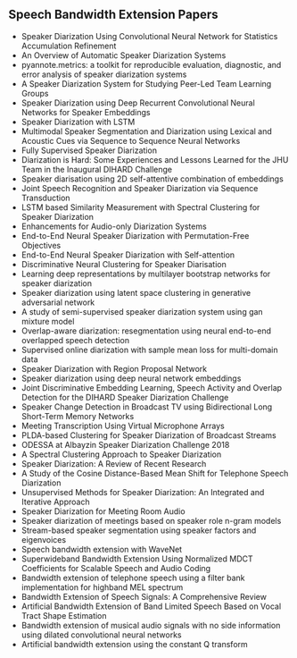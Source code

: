 <h2>Speech Bandwidth Extension Papers </h2>



<ul>

                             

 <li><a target="_blank" href="https://github.com/manjunath5496/Speech-Bandwidth-Extension-Papers/blob/master/sv(1).pdf" style="text-decoration:none;">Speaker Diarization Using Convolutional Neural Network for Statistics Accumulation Refinement</a></li>

 <li><a target="_blank" href="https://github.com/manjunath5496/Speech-Bandwidth-Extension-Papers/blob/master/sv(2).pdf" style="text-decoration:none;">An Overview of Automatic Speaker Diarization Systems</a></li>

<li><a target="_blank" href="https://github.com/manjunath5496/Speech-Bandwidth-Extension-Papers/blob/master/sv(3).pdf" style="text-decoration:none;">pyannote.metrics: a toolkit for reproducible evaluation, diagnostic, and error analysis of speaker diarization systems</a></li>
 <li><a target="_blank" href="https://github.com/manjunath5496/Speech-Bandwidth-Extension-Papers/blob/master/sv(4).pdf" style="text-decoration:none;">A Speaker Diarization System for Studying Peer-Led Team Learning Groups</a></li>                              
<li><a target="_blank" href="https://github.com/manjunath5496/Speech-Bandwidth-Extension-Papers/blob/master/sv(5).pdf" style="text-decoration:none;">Speaker Diarization using Deep Recurrent Convolutional Neural Networks for Speaker Embeddings</a></li>
<li><a target="_blank" href="https://github.com/manjunath5496/Speech-Bandwidth-Extension-Papers/blob/master/sv(6).pdf" style="text-decoration:none;">Speaker Diarization with LSTM</a></li>
 <li><a target="_blank" href="https://github.com/manjunath5496/Speech-Bandwidth-Extension-Papers/blob/master/sv(7).pdf" style="text-decoration:none;">Multimodal Speaker Segmentation and Diarization using Lexical and Acoustic Cues via Sequence to Sequence Neural Networks</a></li>

 <li><a target="_blank" href="https://github.com/manjunath5496/Speech-Bandwidth-Extension-Papers/blob/master/sv(8).pdf" style="text-decoration:none;"> Fully Supervised Speaker Diarization </a></li>
   <li><a target="_blank" href="https://github.com/manjunath5496/Speech-Bandwidth-Extension-Papers/blob/master/sv(9).pdf" style="text-decoration:none;">Diarization is Hard: Some Experiences and Lessons Learned for the JHU Team in the Inaugural DIHARD Challenge</a></li>
  
   
 <li><a target="_blank" href="https://github.com/manjunath5496/Speech-Bandwidth-Extension-Papers/blob/master/sv(10).pdf" style="text-decoration:none;">Speaker diarisation using 2D self-attentive combination of embeddings </a></li>                              
<li><a target="_blank" href="https://github.com/manjunath5496/Speech-Bandwidth-Extension-Papers/blob/master/sv(11).pdf" style="text-decoration:none;">Joint Speech Recognition and Speaker Diarization via Sequence Transduction</a></li>
<li><a target="_blank" href="https://github.com/manjunath5496/Speech-Bandwidth-Extension-Papers/blob/master/sv(12).pdf" style="text-decoration:none;">LSTM based Similarity Measurement with Spectral Clustering for Speaker Diarization</a></li>
<li><a target="_blank" href="https://github.com/manjunath5496/Speech-Bandwidth-Extension-Papers/blob/master/sv(13).pdf" style="text-decoration:none;">
Enhancements for Audio-only Diarization Systems</a></li>

<li><a target="_blank" href="https://github.com/manjunath5496/Speech-Bandwidth-Extension-Papers/blob/master/sv(14).pdf" style="text-decoration:none;">End-to-End Neural Speaker Diarization with Permutation-Free Objectives</a></li>
                              
<li><a target="_blank" href="https://github.com/manjunath5496/Speech-Bandwidth-Extension-Papers/blob/master/sv(15).pdf" style="text-decoration:none;">End-to-End Neural Speaker Diarization with Self-attention</a></li>

<li><a target="_blank" href="https://github.com/manjunath5496/Speech-Bandwidth-Extension-Papers/blob/master/sv(16).pdf" style="text-decoration:none;">Discriminative Neural Clustering for Speaker Diarisation</a></li>

  <li><a target="_blank" href="https://github.com/manjunath5496/Speech-Bandwidth-Extension-Papers/blob/master/sv(17).pdf" style="text-decoration:none;">Learning deep representations by multilayer bootstrap networks for speaker diarization</a></li>   
  
<li><a target="_blank" href="https://github.com/manjunath5496/Speech-Bandwidth-Extension-Papers/blob/master/sv(18).pdf" style="text-decoration:none;">Speaker diarization using latent space clustering in generative adversarial network</a></li> 

  
<li><a target="_blank" href="https://github.com/manjunath5496/Speech-Bandwidth-Extension-Papers/blob/master/sv(19).pdf" style="text-decoration:none;">A study of semi-supervised speaker diarization system using gan mixture model</a></li> 

<li><a target="_blank" href="https://github.com/manjunath5496/Speech-Bandwidth-Extension-Papers/blob/master/sv(20).pdf" style="text-decoration:none;">Overlap-aware diarization: resegmentation using neural end-to-end overlapped speech detection</a></li>

<li><a target="_blank" href="https://github.com/manjunath5496/Speech-Bandwidth-Extension-Papers/blob/master/sv(21).pdf" style="text-decoration:none;">Supervised online diarization with sample mean loss for multi-domain data</a></li>
<li><a target="_blank" href="https://github.com/manjunath5496/Speech-Bandwidth-Extension-Papers/blob/master/sv(22).pdf" style="text-decoration:none;">Speaker Diarization with Region Proposal Network</a></li> 
 <li><a target="_blank" href="https://github.com/manjunath5496/Speech-Bandwidth-Extension-Papers/blob/master/sv(23).pdf" style="text-decoration:none;">Speaker diarization using deep neural network embeddings</a></li> 
 

   <li><a target="_blank" href="https://github.com/manjunath5496/Speech-Bandwidth-Extension-Papers/blob/master/sv(24).pdf" style="text-decoration:none;">Joint Discriminative Embedding Learning, Speech Activity and Overlap Detection for the DIHARD Speaker Diarization Challenge</a></li>
 
   <li><a target="_blank" href="https://github.com/manjunath5496/Speech-Bandwidth-Extension-Papers/blob/master/sv(25).pdf" style="text-decoration:none;">Speaker Change Detection in Broadcast TV using Bidirectional Long Short-Term Memory Networks</a></li>                              
 <li><a target="_blank" href="https://github.com/manjunath5496/Speech-Bandwidth-Extension-Papers/blob/master/sv(26).pdf" style="text-decoration:none;">Meeting Transcription Using Virtual Microphone Arrays</a></li>
 <li><a target="_blank" href="https://github.com/manjunath5496/Speech-Bandwidth-Extension-Papers/blob/master/sv(27).pdf" style="text-decoration:none;">PLDA-based Clustering for Speaker Diarization of Broadcast Streams</a></li>
   
 
   <li><a target="_blank" href="https://github.com/manjunath5496/Speech-Bandwidth-Extension-Papers/blob/master/sv(28).pdf" style="text-decoration:none;">ODESSA at Albayzin Speaker Diarization Challenge 2018</a></li>
 
   <li><a target="_blank" href="https://github.com/manjunath5496/Speech-Bandwidth-Extension-Papers/blob/master/sv(29).pdf" style="text-decoration:none;">A Spectral Clustering Approach to Speaker Diarization </a></li>                              

  <li><a target="_blank" href="https://github.com/manjunath5496/Speech-Bandwidth-Extension-Papers/blob/master/sv(30).pdf" style="text-decoration:none;">Speaker Diarization: A Review of Recent Research</a></li>
 
   <li><a target="_blank" href="https://github.com/manjunath5496/Speech-Bandwidth-Extension-Papers/blob/master/sv(31).pdf" style="text-decoration:none;">A Study of the Cosine Distance-Based Mean Shift for Telephone Speech Diarization</a></li> 
    <li><a target="_blank" href="https://github.com/manjunath5496/Speech-Bandwidth-Extension-Papers/blob/master/sv(32).pdf" style="text-decoration:none;">Unsupervised Methods for Speaker Diarization: An Integrated and Iterative Approach</a></li> 

   <li><a target="_blank" href="https://github.com/manjunath5496/Speech-Bandwidth-Extension-Papers/blob/master/sv(33).pdf" style="text-decoration:none;">Speaker Diarization for Meeting Room Audio</a></li>                              

  <li><a target="_blank" href="https://github.com/manjunath5496/Speech-Bandwidth-Extension-Papers/blob/master/sv(34).pdf" style="text-decoration:none;">Speaker diarization of meetings based on speaker role n-gram models</a></li> 
 
  <li><a target="_blank" href="https://github.com/manjunath5496/Speech-Bandwidth-Extension-Papers/blob/master/sv(35).pdf" style="text-decoration:none;">Stream-based speaker segmentation using speaker factors and eigenvoices</a></li> 

<li><a target="_blank" href="https://github.com/manjunath5496/Speech-Bandwidth-Extension-Papers/blob/master/sv(36).pdf" style="text-decoration:none;">Speech bandwidth extension with WaveNet</a></li> 
 
<li><a target="_blank" href="https://github.com/manjunath5496/Speech-Bandwidth-Extension-Papers/blob/master/sv(37).pdf" style="text-decoration:none;">Superwideband Bandwidth Extension Using Normalized MDCT Coefficients for Scalable Speech and Audio Coding</a></li>
 <li><a target="_blank" href="https://github.com/manjunath5496/Speech-Bandwidth-Extension-Papers/blob/master/sv(38).pdf" style="text-decoration:none;">Bandwidth extension of telephone speech using a filter bank implementation for highband MEL spectrum</a></li>
<li><a target="_blank" href="https://github.com/manjunath5496/Speech-Bandwidth-Extension-Papers/blob/master/sv(39).pdf" style="text-decoration:none;">Bandwidth Extension of Speech Signals: A Comprehensive Review</a></li>
 <li><a target="_blank" href="https://github.com/manjunath5496/Speech-Bandwidth-Extension-Papers/blob/master/sv(40).pdf" style="text-decoration:none;">Artificial Bandwidth Extension of Band Limited Speech Based on Vocal Tract Shape Estimation</a></li>                              
<li><a target="_blank" href="https://github.com/manjunath5496/Speech-Bandwidth-Extension-Papers/blob/master/sv(41).pdf" style="text-decoration:none;">Bandwidth extension of musical audio signals with no side information using dilated convolutional neural networks</a></li>
<li><a target="_blank" href="https://github.com/manjunath5496/Speech-Bandwidth-Extension-Papers/blob/master/sv(42).pdf" style="text-decoration:none;">Artificial bandwidth extension using the constant Q transform</a></li>



  </ul>
